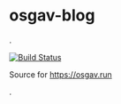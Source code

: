 # osgav-blog

.

[![Build Status](https://api.travis-ci.com/osgav/osgav-blog.svg?branch=master)](https://app.travis-ci.com/github/osgav/osgav-blog)

Source for https://osgav.run

.
